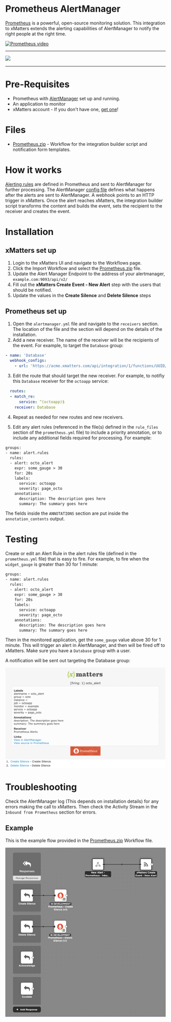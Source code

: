 # Prometheus AlertManager
[Prometheus](https://prometheus.io/) is a powerful, open-source monitoring solution. This integration to xMatters extends the alerting capabilities of AlertManager to notify the right people at the right time. 

[![Prometheus video](https://img.youtube.com/vi/cBP7w_NhkBA/0.jpg)](https://youtu.be/cBP7w_NhkBA)

---------

<kbd>
<a href="https://support.xmatters.com/hc/en-us/community/topics">	
	<img src="https://github.com/xmatters/xMatters-Labs/raw/master/media/disclaimer.png">
</a>	
</kbd>

---------


# Pre-Requisites
* Prometheus with [AlertManager](https://github.com/prometheus/alertmanager) set up and running. 
* An application to monitor
* xMatters account - If you don't have one, [get one](https://www.xmatters.com)!

# Files
* [Prometheus.zip](Prometheus.zip) - Workflow for the integration builder script and notification form templates. 

# How it works
[Alerting rules](https://prometheus.io/docs/prometheus/latest/configuration/alerting_rules/) are defined in Prometheus and sent to AlertManager for further processing. The AlertManager [config file](https://prometheus.io/docs/alerting/configuration/#configuration-file) defines what happens after the alerts are sent to AlertManager. A webhook points to an HTTP trigger in xMatters. Once the alert reaches xMatters, the integration builder script transforms the content and builds the event, sets the recipient to the receiver and creates the event. 

# Installation

## xMatters set up
1. Login to the xMatters UI and navigate to the Workflows page. 
2. Click the Import Workflow and select the [Prometheus.zip](Prometheus.zip) file. 
3. Update the Alert Manager Endpoint to the address of your alertmanager, `example.com:9093/api/v2/`
4. Fill out the **xMatters Create Event - New Alert** step with the users that should be notified.
5. Update the values in the **Create Silence** and **Delete Silence** steps



## Prometheus set up
1. Open the `alertmanager.yml` file and navigate to the `receivers` section. The location of the file and the section will depend on the details of the installation. 
2. Add a new receiver. The name of the receiver will be the recipients of the event. For example, to target the `Database` group:

```yaml
- name: 'Database'
  webhook_configs:
    - url: 'https://acme.xmatters.com/api/integration/1/functions/UUID/triggers?apiKey=KEY'
```

3. Edit the route that should target the new receiver. For example, to notifiy this `Database` receiver for the `octoapp` service:

```yaml
  routes:
  - match_re:
      service: ^(octoapp)$
    receiver: Database
```

4. Repeat as needed for new routes and new receivers. 

5. Edit any alert rules (referenced in the file(s) defined in the `rule_files` section of the `prometheus.yml` file) to include a priority annotation, or to include any additional fields required for processing. For example:

```
groups:
- name: alert.rules
  rules:
  - alert: octo_alert
    expr: some_gauge > 30
    for: 20s
    labels:
      service: octoapp
      severity: page_octo
    annotations:
      description: The description goes here
      summary: The summary goes here
```

   The fields inside the `ANNOTATIONS` section are put inside the `annotation_contents` output.

# Testing
Create or edit an Alert Rule in the alert rules file (defined in the `prometheus.yml` file) that is easy to fire. For example, to fire when the `widget_gauge` is greater than 30 for 1 minute:

```
groups:
- name: alert.rules
  rules:
  - alert: octo_alert
    expr: some_gauge > 30
    for: 20s
    labels:
      service: octoapp
      severity: page_octo
    annotations:
      description: The description goes here
      summary: The summary goes here
```

Then in the monitored application, get the `some_gauge` value above 30 for 1 minute. This will trigger an alert in AlertManager, and then will be fired off to xMatters. Make sure you have a `Database` group with a user. 

A notification will be sent out targeting the Database group:

<kbd>
	<img src="media/notification.png" width="600">
</kbd>


# Troubleshooting
Check the AlertManager log (This depends on installation details) for any errors making the call to xMatters. Then check the Activity Stream in the `Inbound from Prometheus` section for errors. 

## Example
This is the example flow provided in the [Prometheus.zip](Prometheus.zip) Workflow file.

<kbd>
	<img src="/media/ExampleFlow.png">
</kbd>
